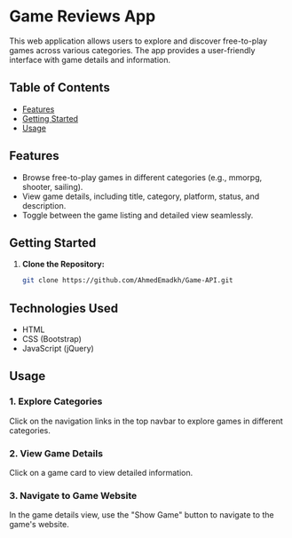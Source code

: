 # Game Reviews App

This web application allows users to explore and discover free-to-play games across various categories. The app provides a user-friendly interface with game details and information.

## Table of Contents

- [Features](#features)
- [Getting Started](#getting-started)
- [Usage](#usage)

## Features

- Browse free-to-play games in different categories (e.g., mmorpg, shooter, sailing).
- View game details, including title, category, platform, status, and description.
- Toggle between the game listing and detailed view seamlessly.

## Getting Started

1. **Clone the Repository:**

   ```bash
   git clone https://github.com/AhmedEmadkh/Game-API.git

## Technologies Used
* HTML
* CSS (Bootstrap)
* JavaScript (jQuery)
## Usage

### 1. Explore Categories

Click on the navigation links in the top navbar to explore games in different categories.
### 2. View Game Details

Click on a game card to view detailed information.
### 3. Navigate to Game Website

In the game details view, use the "Show Game" button to navigate to the game's website.
